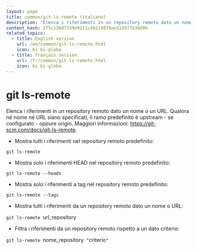 ```yaml
---
layout: page
title: common/git-ls-remote (italiano)
description: "Elenca i riferimenti in un repository remoto dato un nome o un URL."
content_hash: 2f5c130d7339e9211c48219879ae22d977e30d0b
related_topics:
  - title: English version
    url: /en/common/git-ls-remote.html
    icon: bi bi-globe
  - title: français version
    url: /fr/common/git-ls-remote.html
    icon: bi bi-globe
---
```

# git ls-remote

Elenca i riferimenti in un repository remoto dato un nome o un URL.
Qualora né nome né URL siano specificati, il ramo predefinito è upstream - se configurato - oppure origin.
Maggiori informazioni: <https://git-scm.com/docs/git-ls-remote>.

- Mostra tutti i riferimenti nel repository remoto predefinito:

`git ls-remote`

- Mostra solo i riferimenti HEAD nel repository remoto predefinito:

`git ls-remote --heads`

- Mostra solo i riferimenti a tag nel repository remoto predefinito:

`git ls-remote --tags`

- Mostra tutti i riferimenti da un repository remoto dato un nome o URL:

`git ls-remote `<span class="tldr-var badge badge-pill bg-dark-lm bg-white-dm text-white-lm text-dark-dm font-weight-bold">url_repository</span>

- Filtra i riferimenti da un repository remoto rispetto a un dato criterio:

`git ls-remote `<span class="tldr-var badge badge-pill bg-dark-lm bg-white-dm text-white-lm text-dark-dm font-weight-bold">nome_repository</span>` "`<span class="tldr-var badge badge-pill bg-dark-lm bg-white-dm text-white-lm text-dark-dm font-weight-bold">criterio</span>`"`

